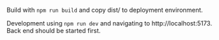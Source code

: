 Build with ```npm run build``` and copy dist/ to deployment environment.

Development using ```npm run dev``` and navigating to http://localhost:5173. \
Back end should be started first.
